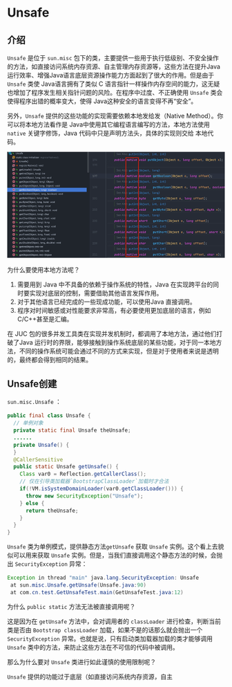 # Unsafe

## 介绍

`Unsafe` 是位于 `sun.misc` 包下的类，主要提供一些用于执行低级别、不安全操作的方法，如直接访问系统内存资源、自主管理内存资源等，这些方法在提升Java运行效率、增强Java语言底层资源操作能力方面起到了很大的作用。但是由于 `Unsafe` 类使 Java语言拥有了类似 C 语言指针一样操作内存空间的能力，这无疑也增加了程序发生相关指针问题的风险。在程序中过度、不正确使用 `Unsafe` 类会使得程序出错的概率变大，使得 Java这种安全的语言变得不再“安全”。

另外，`Unsafe` 提供的这些功能的实现需要依赖本地发给发（Native Method）。你可以将本地方法看作是 Java中使用其它编程语言编写的方法，本地方法使用 `native` 关键字修饰，Java 代码中只是声明方法头，具体的实现则交给 本地代码。

![alt text](image.png)

为什么要使用本地方法呢？
1. 需要用到 Java 中不具备的依赖于操作系统的特性，Java 在实现跨平台的同时要实现对底层的控制，需要借助其他语言发挥作用。
2. 对于其他语言已经完成的一些现成功能，可以使用Java 直接调用。
3. 程序对时间敏感或对性能要求非常高，有必要使用更加底层的语言，例如C/C++甚至是汇编。

在 JUC 包的很多并发工具类在实现并发机制时，都调用了本地方法，通过他们打破了Java 运行时的界限，能够接触到操作系统底层的某些功能，对于同一本地方法，不同的操作系统可能会通过不同的方式来实现，但是对于使用者来说是透明的，最终都会得到相同的结果。

## Unsafe创建

`sun.misc.Unsafe` ：

```java
public final class Unsafe {
  // 单例对象
  private static final Unsafe theUnsafe;
  ......
  private Unsafe() {
  }
  @CallerSensitive
  public static Unsafe getUnsafe() {
    Class var0 = Reflection.getCallerClass();
    // 仅在引导类加载器`BootstrapClassLoader`加载时才合法
    if(!VM.isSystemDomainLoader(var0.getClassLoader())) {
      throw new SecurityException("Unsafe");
    } else {
      return theUnsafe;
    }
  }
}
```

`Unsafe` 类为单例模式，提供静态方法`getUnsafe` 获取 `Unsafe` 实例。这个看上去貌似可以用来获取 `Unsafe` 实例。但是，当我们直接调用这个静态方法的时候，会抛出 `SecurityException` 异常：

```java
Exception in thread "main" java.lang.SecurityException: Unsafe
 at sun.misc.Unsafe.getUnsafe(Unsafe.java:90)
 at com.cn.test.GetUnsafeTest.main(GetUnsafeTest.java:12)
```

为什么 `public static` 方法无法被直接调用呢？

这是因为在 `getUnsafe` 方法中，会对调用者的 `classLoader` 进行检查，判断当前类是否由 `Bootstrap classLoader` 加载，如果不是的话那么就会抛出一个 `SecurityException` 异常。也就是说，只有启动类加载器加载的类才能够调用 `Unsafe` 类中的方法，来防止这些方法在不可信的代码中被调用。

那么为什么要对 `Unsafe` 类进行如此谨慎的使用限制呢？

`Unsafe` 提供的功能过于底层（如直接访问系统内存资源，自主
